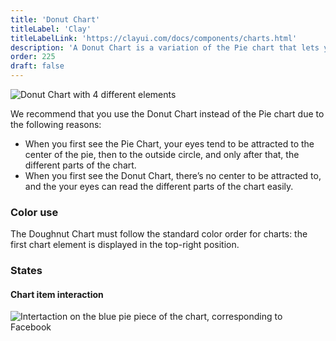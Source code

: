 ```yaml
---
title: 'Donut Chart'
titleLabel: 'Clay'
titleLabelLink: 'https://clayui.com/docs/components/charts.html'
description: 'A Donut Chart is a variation of the Pie chart that lets you divide data by numerical proportions of a total value.'
order: 225
draft: false
---
```


![Donut Chart with 4 different elements](/images/lexicon/ChartDoughnut.png)

We recommend that you use the Donut Chart instead of the Pie chart due to the following reasons:

-   When you first see the Pie Chart, your eyes tend to be attracted to the center of the pie, then to the outside circle, and only after that, the different parts of the chart.
-   When you first see the Donut Chart, there’s no center to be attracted to, and the your eyes can read the different parts of the chart easily.

### Color use

The Doughnut Chart must follow the standard color order for charts: the first chart element is displayed in the top-right position.

### States

#### Chart item interaction

![Intertaction on the blue pie piece of the chart, corresponding to Facebook](/images/lexicon/ChartDoughnutItemSel.png)
